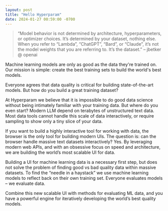```yaml
---
layout: post
title: "Hello Hyperparam"
date: 2024-01-27 00:59:00 -0700
---
```


> “Model behavior is not determined by architecture, hyperparameters, or optimizer choices. It’s determined by your dataset, nothing else. When you refer to “Lambda”, “ChatGPT”, “Bard”, or “Claude”, it’s not the model weights that you are referring to. It’s the dataset.” – jbetker @ openai

Machine learning models are only as good as the data they're trained on. Our mission is simple: create the best training sets to build the world's best models. 

Everyone agrees that data quality is critical for building state-of-the-art models. But how do you build a great training dataset?

At Hyperparam we believe that it is impossible to do good data science without being intimately familiar with your training data. But where do you even start? Modern LLM depend on terabytes of unstructured text data. Most data tools cannot handle this scale of data interactively, or require sampling to show only a tiny slice of your data.

If you want to build a highly interactive tool for working with data, the browser is the only tool for building modern UIs. The question is: can the browser handle massive text datasets interactively? Yes. By leveraging modern web APIs, and with an obsessive focus on speed and architecture, we are building the world’s most scalable UI for data.

Building a UI for machine learning data is a necessary first step, but does not solve the problem of finding good vs bad quality data within massive datasets. To find the “needle in a haystack” we use machine learning models to reflect back on their own training set. Everyone evaluates models – we evaluate data.

Combine this new scalable UI with methods for evaluating ML data, and you have a powerful engine for iteratively developing the world’s best quality models.
